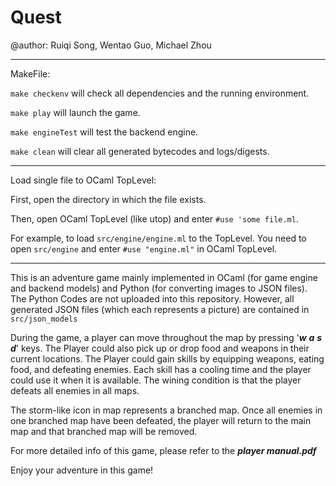 # Quest
@author: Ruiqi Song, Wentao Guo, Michael Zhou
************************************************************************************************************************
MakeFile:

```make checkenv```  will check all dependencies and the running environment.

```make play```  will launch the game.

```make engineTest``` will test the backend engine.

```make clean``` will clear all generated bytecodes and logs/digests.

************************************************************************************************************************

Load single file to OCaml TopLevel:

First, open the directory in which the file exists.

Then, open OCaml TopLevel (like utop) and enter ```#use 'some file.ml```.

For example, to load ```src/engine/engine.ml``` to the TopLevel. 
You need to open ```src/engine``` and enter ```#use "engine.ml"``` in OCaml TopLevel.


************************************************************************************************************************
This is an adventure game mainly implemented in OCaml (for game engine and backend models) and Python (for converting images to JSON files). The Python Codes are not uploaded into this repository. However, all generated JSON files (which each represents a
picture) are contained in ```src/json_models```

During the game, a player can move throughout the map by pressing '***w*** ***a*** ***s*** ***d***' keys. The Player could also pick up or drop food and weapons in their current locations. The Player could gain skills by equipping weapons, eating food, and defeating enemies. Each skill has a cooling time and the player could use it when it is available. The wining condition is that the player defeats all enemies in all maps. 

The storm-like icon in map represents a branched map. Once all enemies in one branched map have been defeated, the player will return to the main map and that branched map will be removed.

For more detailed info of this game, please refer to the ***player manual.pdf***

Enjoy your adventure in this game!

